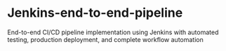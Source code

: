 # Jenkins-end-to-end-pipeline
End-to-end CI/CD pipeline implementation using Jenkins with automated testing, production deployment, and complete workflow automation
